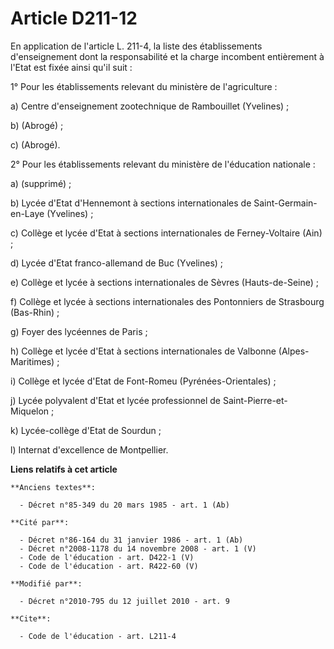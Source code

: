 # Article D211-12

En application de l'article L. 211-4, la liste des établissements d'enseignement dont la responsabilité et la charge
incombent entièrement à l'Etat est fixée ainsi qu'il suit : 

1° Pour les établissements relevant du ministère de l'agriculture : 

a) Centre d'enseignement zootechnique de Rambouillet (Yvelines) ; 

b) (Abrogé) ; 

c) (Abrogé). 

2° Pour les établissements relevant du ministère de l'éducation nationale : 

a) (supprimé) ; 

b) Lycée d'Etat d'Hennemont à sections internationales de Saint-Germain-en-Laye (Yvelines) ; 

c) Collège et lycée d'Etat à sections internationales de Ferney-Voltaire (Ain) ; 

d) Lycée d'Etat franco-allemand de Buc (Yvelines) ; 

e) Collège et lycée à sections internationales de Sèvres (Hauts-de-Seine) ; 

f) Collège et lycée à sections internationales des Pontonniers de Strasbourg (Bas-Rhin) ; 

g) Foyer des lycéennes de Paris ; 

h) Collège et lycée d'Etat à sections internationales de Valbonne (Alpes-Maritimes) ; 

i) Collège et lycée d'Etat de Font-Romeu (Pyrénées-Orientales) ; 

j) Lycée polyvalent d'Etat et lycée professionnel de Saint-Pierre-et-Miquelon ; 

k) Lycée-collège d'Etat de Sourdun ;

l)  Internat d'excellence  de  Montpellier.

**Liens relatifs à cet article**

	**Anciens textes**:

	  - Décret n°85-349 du 20 mars 1985 - art. 1 (Ab)

	**Cité par**:

	  - Décret n°86-164 du 31 janvier 1986 - art. 1 (Ab)
	  - Décret n°2008-1178 du 14 novembre 2008 - art. 1 (V)
	  - Code de l'éducation - art. D422-1 (V)
	  - Code de l'éducation - art. R422-60 (V)

	**Modifié par**:

	  - Décret n°2010-795 du 12 juillet 2010 - art. 9

	**Cite**:

	  - Code de l'éducation - art. L211-4
